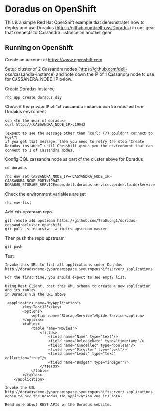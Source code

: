 Doradus on OpenShift
===============================

This is a simple Red Hat OpenShift example that demonstrates how to deploy and use Doradus (https://github.com/dell-oss/Doradus) in one gear that connects to Cassandra instance on another gear.  


Running on OpenShift
----------------------------

Create an account at https://www.openshift.com

Setup cluster of 2 Cassandra nodes (https://github.com/dell-oss/cassandra-instance)
and note down the IP of 1 Cassandra node to use for CASSANDRA_NODE_IP below.

Create Doradus instance

    rhc app create doradus diy

Check if the private IP of 1st cassandra instance can be reached from Doradus enviroment 
   
    ssh <to the gear of doradus>
    curl http://<CASSANDRA_NODE_IP>:19042
    
    (expect to see the message other than “curl: (7) couldn't connect to host”)
    if you get that message, then you need to retry the step “Create Doradus instance” until Openshift gives you the environment that can connect to 1 of Cassandra nodes.

Config CQL cassandra node as part of the cluster above for Doradus

    cd doradus

    rhc env set CASSANDRA_NODE_IP=<CASSANDRA_NODE_IP> CASSANDRA_NODE_PORT=19042 DORADUS_STORAGE_SERVICE=com.dell.doradus.service.spider.SpiderService

Check the environment variables are set
	
    rhc env-list

Add this upstream repo

    git remote add upstream https://github.com/TraDuong1/doradus-cassandracluster-openshift
    git pull -s recursive -X theirs upstream master


Then push the repo upstream

    git push

Test

    Invoke this URL to list all applications under Doradus
    http://doradusdemo-$yournamespace.$youropenshiftserver/_applications
    
    For the first time, you should expect to see empty list.
    
    Using Rest Client, post this XML schema to create a new application and its tables 
    in Doradus via the URL above
    
     <application name="MyApplication"> 
            <key>Test123</key> 
            <options> 
                <option name="StorageService">SpiderService</option> 
            </options> 
            <tables> 
                <table name="Movies"> 
                    <fields> 
                        <field name="Name" type="text"/> 
                        <field name="ReleaseDate" type="timestamp"/> 
                        <field name="Cancelled" type="boolean"/> 
                        <field name="Director" type="text"/> 
                        <field name="Leads" type="text" collection="true"/> 
                        <field name="Budget" type="integer"/> 
                    </fields> 
                </table> 
            </tables> 
        </application>
    
    Invoke the URL http://doradusdemo-$yournamespace.$youropenshiftserver/_applications again to see the Doradus the application and its data.

    Read more about REST APIs on the Doradus website.

    

